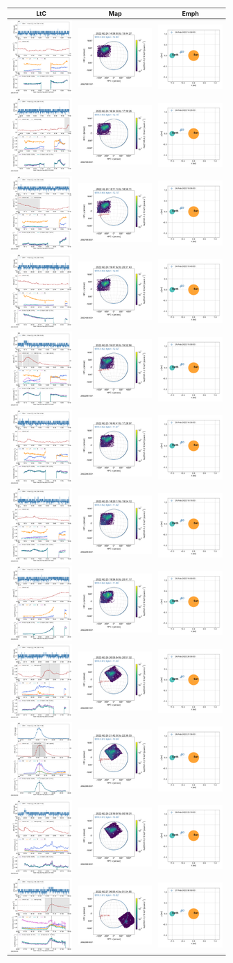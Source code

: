 |  LtC |  Map | Emph |
|---|---|---|
|![](ltc_20220224_1450_20621001001_ngs.png)|![](map_20220224_1450_20621001001_ngs.png)|![](emph_20220224_1450_20621001001_ngs.png)|
|![](ltc_20220224_1625_20621002001_ngs.png)|![](map_20220224_1625_20621002001_ngs.png)|![](emph_20220224_1625_20621002001_ngs.png)|
|![](ltc_20220224_1805_20621003001_ngs.png)|![](map_20220224_1805_20621003001_ngs.png)|![](emph_20220224_1805_20621003001_ngs.png)|
|![](ltc_20220224_1940_20621004001_ngs.png)|![](map_20220224_1940_20621004001_ngs.png)|![](emph_20220224_1940_20621004001_ngs.png)|
|![](ltc_20220225_1500_20622001001_ngs.png)|![](map_20220225_1500_20622001001_ngs.png)|![](emph_20220225_1500_20622001001_ngs.png)|
|![](ltc_20220225_1635_20622002001_ngs.png)|![](map_20220225_1635_20622002001_ngs.png)|![](emph_20220225_1635_20622002001_ngs.png)|
|![](ltc_20220225_1815_20622003001_ngs.png)|![](map_20220225_1815_20622003001_ngs.png)|![](emph_20220225_1815_20622003001_ngs.png)|
|![](ltc_20220225_1950_20622004001_ngs.png)|![](map_20220225_1950_20622004001_ngs.png)|![](emph_20220225_1950_20622004001_ngs.png)|
|![](ltc_20220226_2000_20623001001_ngs.png)|![](map_20220226_2000_20623001001_ngs.png)|![](emph_20220226_2000_20623001001_ngs.png)|
|![](ltc_20220226_2135_20623002001_ngs.png)|![](map_20220226_2135_20623002001_ngs.png)|![](emph_20220226_2135_20623002001_ngs.png)|
|![](ltc_20220226_2310_20623003001_ngs.png)|![](map_20220226_2310_20623003001_ngs.png)|![](emph_20220226_2310_20623003001_ngs.png)|
|![](ltc_20220227_0050_20623004001_ngs.png)|![](map_20220227_0050_20623004001_ngs.png)|![](emph_20220227_0050_20623004001_ngs.png)|
